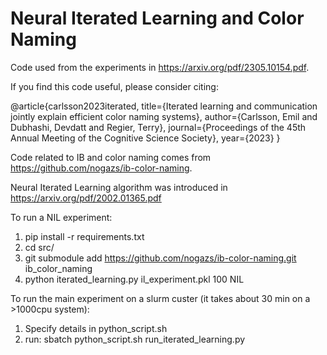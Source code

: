 # Neural Iterated Learning and Color Naming

Code used from the experiments in https://arxiv.org/pdf/2305.10154.pdf.

If you find this code useful, please consider citing: 

@article{carlsson2023iterated,
  title={Iterated learning and communication jointly explain efficient color naming systems},
  author={Carlsson, Emil and Dubhashi, Devdatt and Regier, Terry},
  journal={Proceedings of the 45th Annual Meeting of the Cognitive Science Society},
  year={2023}
}

Code related to IB and color naming comes from https://github.com/nogazs/ib-color-naming.

Neural Iterated Learning algorithm was introduced in https://arxiv.org/pdf/2002.01365.pdf


To run a NIL experiment:
1. pip install -r requirements.txt
2. cd src/
3. git submodule add https://github.com/nogazs/ib-color-naming.git ib_color_naming
4. python iterated_learning.py il_experiment.pkl 100 NIL

To run the main experiment on a slurm custer (it takes about 30 min on a >1000cpu system):
1. Specify details in python_script.sh
2. run: sbatch python_script.sh run_iterated_learning.py
